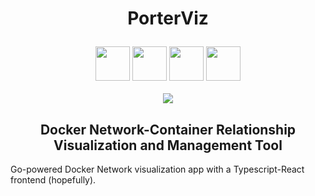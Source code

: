  <h1 align="center">
 
  PorterViz </h1>

 <div align="center"> <img width="55" src="https://cdn.worldvectorlogo.com/logos/gopher.svg"/> <img width="55" src="https://www.docker.com/sites/default/files/d8/2019-07/vertical-logo-monochromatic.png"/> <img width="55" src="https://raw.githubusercontent.com/gilbarbara/logos/master/logos/typescript-icon.svg"/> <img width="55" src="https://raw.githubusercontent.com/gilbarbara/logos/master/logos/react.svg"/>
 </div>
 
 <br>
 
 <div align="center">
 <img src="https://goreportcard.com/badge/github.com/harrywm/PorterViz"/>
 </div>

 <h2 align="center">
Docker Network-Container Relationship Visualization and Management Tool 
</h2> 

Go-powered Docker Network visualization app with a Typescript-React frontend (hopefully).
